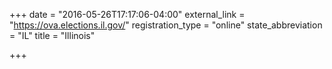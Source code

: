 +++
date = "2016-05-26T17:17:06-04:00"
external_link = "https://ova.elections.il.gov/"
registration_type = "online"
state_abbreviation = "IL"
title = "Illinois"

+++

